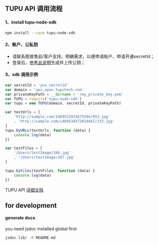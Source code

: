 ## TUPU API 调用流程

#### 1、install tupu-node-sdk
```bash
npm install --save tupu-node-sdk
```

#### 2、账户、公私钥
- 请联系图普售前/客户支持，明确需求，以便申请账户、申请开通secretId；
- 登录后，<a href="https://www.tuputech.com/account/cert">参考此说明</a>生成并上传公钥；


#### 3、sdk 调用示例

```js
var secretId = 'you_secretId'
var domain = 'api.open.tuputech.com'
var privateKeyPath = __dirname + '/my_private_key.pem'
var TUPU = require('tupu-node-sdk')
var tupu = new TUPU(domain, secretId, privateKeyPath)

var testUrls = [
    'http://sample.com/1469532933675594/953.jpg'
    , 'http://sample.com/1469534372014467/233.jpg'
]
tupu.byURLs(testUrls, function (data) {
    console.log(data)
})

var testFiles = [
    '/Users/testImage/266.jpg'
    , '/Users/testImage/267.jpg'
]

tupu.byFiles(testFiles, function (data) {
    console.log(data)
})

```
TUPU API <a href="/tupu-node-sdk/out/TUPU.html">详细文档</a>

## for development

#### generate docs
you need jsdoc installed global first

```bash
jsdoc lib/ -R README.md
```

